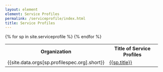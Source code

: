 ```yaml
---
layout: element
element: Service Profiles
permalink: /serviceprofile/index.html
title: Service Profiles
---
```


<table>
<tr>
  <th>Organization</th>
  <th>Title of Service Profiles</th>
</tr>
{% for sp in site.serviceprofile %}
<tr>
  <td>{{site.data.orgs[sp.profilespec.org].short}}</td>
  <td><a href="/serviceprofile/{{sp.nisp-id}}.html">{{sp.title}}</a></td>
</tr>
{% endfor %}
</table>
